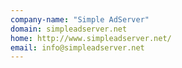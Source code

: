 ```yaml
---
company-name: "Simple AdServer"
domain: simpleadserver.net
home: http://www.simpleadserver.net/
email: info@simpleadserver.net
---
```




